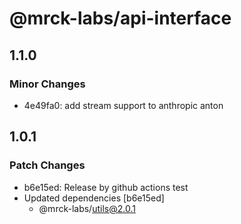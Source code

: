 # @mrck-labs/api-interface

## 1.1.0

### Minor Changes

- 4e49fa0: add stream support to anthropic anton

## 1.0.1

### Patch Changes

- b6e15ed: Release by github actions test
- Updated dependencies [b6e15ed]
  - @mrck-labs/utils@2.0.1
